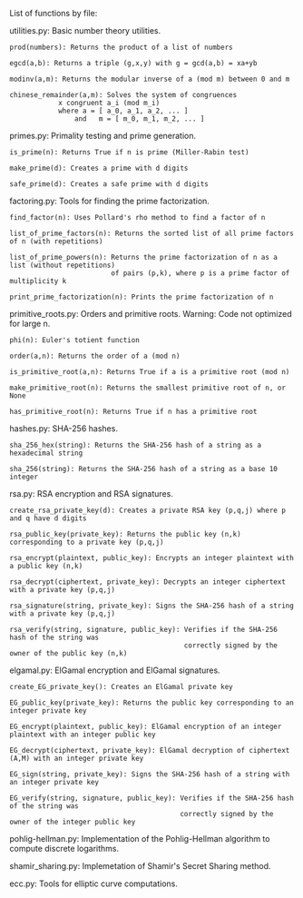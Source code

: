 List of functions by file:

utilities.py: Basic number theory utilities.

    prod(numbers): Returns the product of a list of numbers

    egcd(a,b): Returns a triple (g,x,y) with g = gcd(a,b) = xa+yb

    modinv(a,m): Returns the modular inverse of a (mod m) between 0 and m

    chinese_remainder(a,m): Solves the system of congruences 
                x congruent a_i (mod m_i)
                where a = [ a_0, a_1, a_2, ... ]
                    and   m = [ m_0, m_1, m_2, ... ] 
                    

primes.py: Primality testing and prime generation.

    is_prime(n): Returns True if n is prime (Miller-Rabin test)
    
    make_prime(d): Creates a prime with d digits

    safe_prime(d): Creates a safe prime with d digits


factoring.py: Tools for finding the prime factorization.

    find_factor(n): Uses Pollard's rho method to find a factor of n

    list_of_prime_factors(n): Returns the sorted list of all prime factors of n (with repetitions)

    list_of_prime_powers(n): Returns the prime factorization of n as a list (without repetitions)
                             of pairs (p,k), where p is a prime factor of multiplicity k

    print_prime_factorization(n): Prints the prime factorization of n


primitive_roots.py: Orders and primitive roots. Warning: Code not optimized for large n.

    phi(n): Euler's totient function
    
    order(a,n): Returns the order of a (mod n)

    is_primitive_root(a,n): Returns True if a is a primitive root (mod n)

    make_primitive_root(n): Returns the smallest primitive root of n, or None

    has_primitive_root(n): Returns True if n has a primitive root


hashes.py: SHA-256 hashes.

    sha_256_hex(string): Returns the SHA-256 hash of a string as a hexadecimal string  

    sha_256(string): Returns the SHA-256 hash of a string as a base 10 integer


rsa.py: RSA encryption and RSA signatures.

    create_rsa_private_key(d): Creates a private RSA key (p,q,j) where p and q have d digits

    rsa_public_key(private_key): Returns the public key (n,k) corresponding to a private key (p,q,j)
    
    rsa_encrypt(plaintext, public_key): Encrypts an integer plaintext with a public key (n,k)
    
    rsa_decrypt(ciphertext, private_key): Decrypts an integer ciphertext with a private key (p,q,j)
    
    rsa_signature(string, private_key): Signs the SHA-256 hash of a string with a private key (p,q,j)
    
    rsa_verify(string, signature, public_key): Verifies if the SHA-256 hash of the string was
                                               correctly signed by the owner of the public key (n,k)


elgamal.py: ElGamal encryption and ElGamal signatures.

    create_EG_private_key(): Creates an ElGamal private key
    
    EG_public_key(private_key): Returns the public key corresponding to an integer private key

    EG_encrypt(plaintext, public_key): ElGamal encryption of an integer plaintext with an integer public key
    
    EG_decrypt(ciphertext, private_key): ElGamal decryption of ciphertext (A,M) with an integer private key

    EG_sign(string, private_key): Signs the SHA-256 hash of a string with an integer private key
    
    EG_verify(string, signature, public_key): Verifies if the SHA-256 hash of the string was
                                              correctly signed by the owner of the integer public key


pohlig-hellman.py: Implementation of the Pohlig-Hellman algorithm to compute discrete logarithms.


shamir_sharing.py: Implemetation of Shamir's Secret Sharing method.


ecc.py: Tools for elliptic curve computations.

